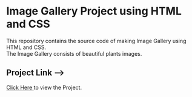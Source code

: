 # Image Gallery Project using HTML and CSS

This repository contains the source code of making Image Gallery using HTML and CSS.<br>
The Image Gallery consists of beautiful plants images. 
<br>
<h2>Project Link --> </h2><span><a href="https://aniketkumar7.github.io/Image-Gallery-Project/"  target="_blank">Click Here </a> to view the Project.</span>

